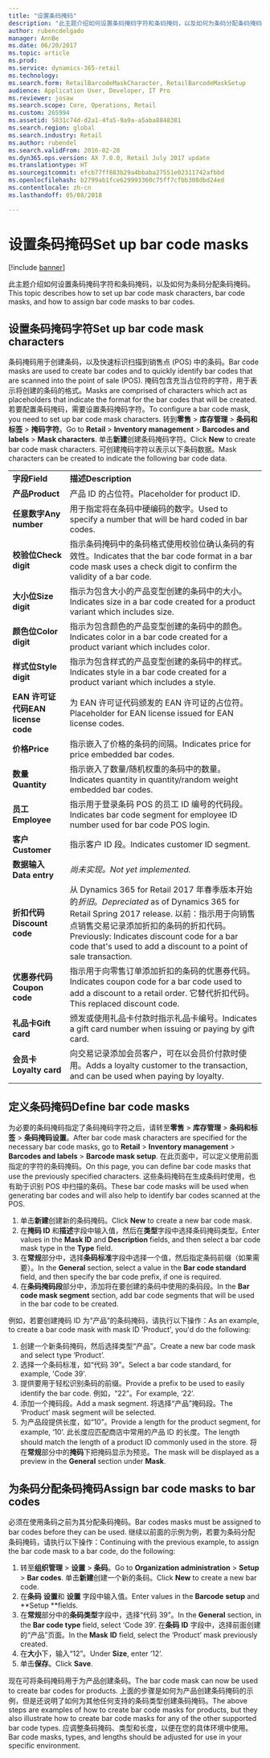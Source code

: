 ```yaml
---
title: "设置条码掩码"
description: "此主题介绍如何设置条码掩码字符和条码掩码，以及如何为条码分配条码掩码。"
author: rubencdelgado
manager: AnnBe
ms.date: 06/20/2017
ms.topic: article
ms.prod: 
ms.service: dynamics-365-retail
ms.technology: 
ms.search.form: RetailBarcodeMaskCharacter, RetailBarcodeMaskSetup
audience: Application User, Developer, IT Pro
ms.reviewer: josaw
ms.search.scope: Core, Operations, Retail
ms.custom: 265994
ms.assetid: 5831c74d-d2a1-4fa5-9a9a-a5aba8848381
ms.search.region: global
ms.search.industry: Retail
ms.author: rubendel
ms.search.validFrom: 2016-02-28
ms.dyn365.ops.version: AX 7.0.0, Retail July 2017 update
ms.translationtype: HT
ms.sourcegitcommit: efcb77ff883b29a4bbaba27551e02311742afbbd
ms.openlocfilehash: b2799ab1fce629993360c75ff7cfbb308dbd24ed
ms.contentlocale: zh-cn
ms.lasthandoff: 05/08/2018

---
```


# <a name="set-up-bar-code-masks"></a><span data-ttu-id="7cb89-103">设置条码掩码</span><span class="sxs-lookup"><span data-stu-id="7cb89-103">Set up bar code masks</span></span>

[!include [banner](includes/banner.md)]

<span data-ttu-id="7cb89-104">此主题介绍如何设置条码掩码字符和条码掩码，以及如何为条码分配条码掩码。</span><span class="sxs-lookup"><span data-stu-id="7cb89-104">This topic describes how to set up bar code mask characters, bar code masks, and how to assign bar code masks to bar codes.</span></span>

<a name="set-up-bar-code-mask-characters"></a><span data-ttu-id="7cb89-105">设置条码掩码字符</span><span class="sxs-lookup"><span data-stu-id="7cb89-105">Set up bar code mask characters</span></span>
-------------------------------

<span data-ttu-id="7cb89-106">条码掩码用于创建条码，以及快速标识扫描到销售点 (POS) 中的条码。</span><span class="sxs-lookup"><span data-stu-id="7cb89-106">Bar code masks are used to create bar codes and to quickly identify bar codes that are scanned into the point of sale (POS).</span></span> <span data-ttu-id="7cb89-107">掩码包含充当占位符的字符，用于表示将创建的条码的格式。</span><span class="sxs-lookup"><span data-stu-id="7cb89-107">Masks are comprised of characters which act as placeholders that indicate the format for the bar codes that will be created.</span></span> <span data-ttu-id="7cb89-108">若要配置条码掩码，需要设置条码掩码字符。</span><span class="sxs-lookup"><span data-stu-id="7cb89-108">To configure a bar code mask, you need to set up bar code mask characters.</span></span> <span data-ttu-id="7cb89-109">转到**零售** &gt; **库存管理** &gt; **条码和标签** &gt; **掩码字符**。</span><span class="sxs-lookup"><span data-stu-id="7cb89-109">Go to **Retail** &gt; **Inventory management** &gt; **Barcodes and labels** &gt; **Mask characters**.</span></span> <span data-ttu-id="7cb89-110">单击**新建**创建条码掩码字符。</span><span class="sxs-lookup"><span data-stu-id="7cb89-110">Click **New** to create bar code mask characters.</span></span> <span data-ttu-id="7cb89-111">可创建掩码字符以表示以下条码数据。</span><span class="sxs-lookup"><span data-stu-id="7cb89-111">Mask characters can be created to indicate the following bar code data.</span></span>

|                      |                                                                                                                 |
|----------------------|-----------------------------------------------------------------------------------------------------------------|
| <span data-ttu-id="7cb89-112">**字段**</span><span class="sxs-lookup"><span data-stu-id="7cb89-112">**Field**</span></span>            | <span data-ttu-id="7cb89-113">**描述**</span><span class="sxs-lookup"><span data-stu-id="7cb89-113">**Description**</span></span>                                                                                                 |
| <span data-ttu-id="7cb89-114">**产品**</span><span class="sxs-lookup"><span data-stu-id="7cb89-114">**Product**</span></span>          | <span data-ttu-id="7cb89-115">产品 ID 的占位符。</span><span class="sxs-lookup"><span data-stu-id="7cb89-115">Placeholder for product ID.</span></span>                                                                                     |
| <span data-ttu-id="7cb89-116">**任意数字**</span><span class="sxs-lookup"><span data-stu-id="7cb89-116">**Any number**</span></span>       | <span data-ttu-id="7cb89-117">用于指定将在条码中硬编码的数字。</span><span class="sxs-lookup"><span data-stu-id="7cb89-117">Used to specify a number that will be hard coded in bar codes.</span></span>                                                  |
| <span data-ttu-id="7cb89-118">**校验位**</span><span class="sxs-lookup"><span data-stu-id="7cb89-118">**Check digit**</span></span>      | <span data-ttu-id="7cb89-119">指示条码掩码中的条码格式使用校验位确认条码的有效性。</span><span class="sxs-lookup"><span data-stu-id="7cb89-119">Indicates that the bar code format in a bar code mask uses a check digit to confirm the validity of a bar code.</span></span> |
| <span data-ttu-id="7cb89-120">**大小位**</span><span class="sxs-lookup"><span data-stu-id="7cb89-120">**Size digit**</span></span>       | <span data-ttu-id="7cb89-121">指示为包含大小的产品变型创建的条码中的大小。</span><span class="sxs-lookup"><span data-stu-id="7cb89-121">Indicates size in a bar code created for a product variant which includes size.</span></span>                                 |
| <span data-ttu-id="7cb89-122">**颜色位**</span><span class="sxs-lookup"><span data-stu-id="7cb89-122">**Color digit**</span></span>      | <span data-ttu-id="7cb89-123">指示为包含颜色的产品变型创建的条码中的颜色。</span><span class="sxs-lookup"><span data-stu-id="7cb89-123">Indicates color in a bar code created for a product variant which includes color.</span></span>                               |
| <span data-ttu-id="7cb89-124">**样式位**</span><span class="sxs-lookup"><span data-stu-id="7cb89-124">**Style digit**</span></span>      | <span data-ttu-id="7cb89-125">指示为包含样式的产品变型创建的条码中的样式。</span><span class="sxs-lookup"><span data-stu-id="7cb89-125">Indicates style in a bar code created for a product variant which includes a style.</span></span>                             |
| <span data-ttu-id="7cb89-126">**EAN 许可证代码**</span><span class="sxs-lookup"><span data-stu-id="7cb89-126">**EAN license code**</span></span> | <span data-ttu-id="7cb89-127">为 EAN 许可证代码颁发的 EAN 许可证的占位符。</span><span class="sxs-lookup"><span data-stu-id="7cb89-127">Placeholder for EAN license issued for EAN license codes.</span></span>                                                       |
| <span data-ttu-id="7cb89-128">**价格**</span><span class="sxs-lookup"><span data-stu-id="7cb89-128">**Price**</span></span>            | <span data-ttu-id="7cb89-129">指示嵌入了价格的条码的间隔。</span><span class="sxs-lookup"><span data-stu-id="7cb89-129">Indicates price for price embedded bar codes.</span></span>                                                                   |
| <span data-ttu-id="7cb89-130">**数量**</span><span class="sxs-lookup"><span data-stu-id="7cb89-130">**Quantity**</span></span>         | <span data-ttu-id="7cb89-131">指示嵌入了数量/随机权重的条码中的数量。</span><span class="sxs-lookup"><span data-stu-id="7cb89-131">Indicates quantity in quantity/random weight embedded bar codes.</span></span>                                                |
| <span data-ttu-id="7cb89-132">**员工**</span><span class="sxs-lookup"><span data-stu-id="7cb89-132">**Employee**</span></span>         | <span data-ttu-id="7cb89-133">指示用于登录条码 POS 的员工 ID 编号的代码段。</span><span class="sxs-lookup"><span data-stu-id="7cb89-133">Indicates bar code segment for employee ID number used for bar code POS login.</span></span>                                  |
| <span data-ttu-id="7cb89-134">**客户**</span><span class="sxs-lookup"><span data-stu-id="7cb89-134">**Customer**</span></span>         | <span data-ttu-id="7cb89-135">指示客户 ID 段。</span><span class="sxs-lookup"><span data-stu-id="7cb89-135">Indicates customer ID segment.</span></span>                                                                                  |
| <span data-ttu-id="7cb89-136">**数据输入**</span><span class="sxs-lookup"><span data-stu-id="7cb89-136">**Data entry**</span></span>       | <span data-ttu-id="7cb89-137">*尚未实现。*</span><span class="sxs-lookup"><span data-stu-id="7cb89-137">*Not yet implemented.*</span></span>                                                                                          |
| <span data-ttu-id="7cb89-138">**折扣代码**</span><span class="sxs-lookup"><span data-stu-id="7cb89-138">**Discount code**</span></span>    | <span data-ttu-id="7cb89-139">从 Dynamics 365 for Retail 2017 年春季版本开始的*折旧*。</span><span class="sxs-lookup"><span data-stu-id="7cb89-139">*Depreciated* as of Dynamics 365 for Retail Spring 2017 release.</span></span> <span data-ttu-id="7cb89-140">以前：指示用于向销售点销售交易记录添加折扣的条码的折扣代码。</span><span class="sxs-lookup"><span data-stu-id="7cb89-140">Previously: Indicates discount code for a bar code that's used to add a discount to a point of sale transaction.</span></span>                                                                   |
| <span data-ttu-id="7cb89-141">**优惠券代码**</span><span class="sxs-lookup"><span data-stu-id="7cb89-141">**Coupon code**</span></span>      | <span data-ttu-id="7cb89-142">指示用于向零售订单添加折扣的条码的优惠券代码。</span><span class="sxs-lookup"><span data-stu-id="7cb89-142">Indicates coupon code for a bar code used to add a discount to a retail order.</span></span> <span data-ttu-id="7cb89-143">它替代折扣代码。</span><span class="sxs-lookup"><span data-stu-id="7cb89-143">This replaced discount code.</span></span>     |
| <span data-ttu-id="7cb89-144">**礼品卡**</span><span class="sxs-lookup"><span data-stu-id="7cb89-144">**Gift card**</span></span>        | <span data-ttu-id="7cb89-145">颁发或使用礼品卡付款时指示礼品卡编号。</span><span class="sxs-lookup"><span data-stu-id="7cb89-145">Indicates a gift card number when issuing or paying by gift card.</span></span>                                               |
| <span data-ttu-id="7cb89-146">**会员卡**</span><span class="sxs-lookup"><span data-stu-id="7cb89-146">**Loyalty card**</span></span>     | <span data-ttu-id="7cb89-147">向交易记录添加会员客户，可在以会员价付款时使用。</span><span class="sxs-lookup"><span data-stu-id="7cb89-147">Adds a loyalty customer to the transaction, and can be used when paying by loyalty.</span></span>                             |

## <a name="define-bar-code-masks"></a><span data-ttu-id="7cb89-148">定义条码掩码</span><span class="sxs-lookup"><span data-stu-id="7cb89-148">Define bar code masks</span></span>
<span data-ttu-id="7cb89-149">为必要的条码掩码指定了条码掩码字符之后，请转至**零售** &gt; **库存管理** &gt; **条码和标签** &gt; **条码掩码设置**。</span><span class="sxs-lookup"><span data-stu-id="7cb89-149">After bar code mask characters are specified for the necessary bar code masks, go to **Retail** &gt; **Inventory management** &gt; **Barcodes and labels** &gt; **Barcode mask setup**.</span></span> <span data-ttu-id="7cb89-150">在此页面中，可以定义使用前面指定的字符的条码掩码。</span><span class="sxs-lookup"><span data-stu-id="7cb89-150">On this page, you can define bar code masks that use the previously specified characters.</span></span> <span data-ttu-id="7cb89-151">这些条码掩码在生成条码时使用，也有助于识别 POS 中扫描的条码。</span><span class="sxs-lookup"><span data-stu-id="7cb89-151">These bar code masks will be used when generating bar codes and will also help to identify bar codes scanned at the POS.</span></span>

1.  <span data-ttu-id="7cb89-152">单击**新建**创建新的条码掩码。</span><span class="sxs-lookup"><span data-stu-id="7cb89-152">Click **New** to create a new bar code mask.</span></span>
2.  <span data-ttu-id="7cb89-153">在**掩码 ID** 和**描述**字段中输入值，然后在**类型**字段中选择条码掩码类型。</span><span class="sxs-lookup"><span data-stu-id="7cb89-153">Enter values in the **Mask ID** and **Description** fields, and then select a bar code mask type in the **Type** field.</span></span>
3.  <span data-ttu-id="7cb89-154">在**常规**部分中，选择**条码标准**字段中选择一个值，然后指定条码前缀（如果需要）。</span><span class="sxs-lookup"><span data-stu-id="7cb89-154">In the **General** section, select a value in the **Bar code standard** field, and then specify the bar code prefix, if one is required.</span></span>
4.  <span data-ttu-id="7cb89-155">在**条码掩码段**部分中，添加将在要创建的条码中使用的条码段。</span><span class="sxs-lookup"><span data-stu-id="7cb89-155">In the **Bar code mask segment** section, add bar code segments that will be used in the bar code to be created.</span></span>

<span data-ttu-id="7cb89-156">例如，若要创建掩码 ID 为“产品”的条码掩码，请执行以下操作：</span><span class="sxs-lookup"><span data-stu-id="7cb89-156">As an example, to create a bar code mask with mask ID 'Product', you'd do the following:</span></span>

1.  <span data-ttu-id="7cb89-157">创建一个新条码掩码，然后选择类型“产品”。</span><span class="sxs-lookup"><span data-stu-id="7cb89-157">Create a new bar code mask and select type ‘Product’.</span></span>
2.  <span data-ttu-id="7cb89-158">选择一个条码标准，如“代码 39”。</span><span class="sxs-lookup"><span data-stu-id="7cb89-158">Select a bar code standard, for example, 'Code 39'.</span></span>
3.  <span data-ttu-id="7cb89-159">提供要用于轻松识别条码的前缀。</span><span class="sxs-lookup"><span data-stu-id="7cb89-159">Provide a prefix to be used to easily identify the bar code.</span></span> <span data-ttu-id="7cb89-160">例如，“22”。</span><span class="sxs-lookup"><span data-stu-id="7cb89-160">For example, ‘22’.</span></span>
4.  <span data-ttu-id="7cb89-161">添加一个掩码段。</span><span class="sxs-lookup"><span data-stu-id="7cb89-161">Add a mask segment.</span></span> <span data-ttu-id="7cb89-162">将选择“产品”掩码段。</span><span class="sxs-lookup"><span data-stu-id="7cb89-162">The ‘Product’ mask segment will be selected.</span></span>
5.  <span data-ttu-id="7cb89-163">为产品段提供长度，如“10”。</span><span class="sxs-lookup"><span data-stu-id="7cb89-163">Provide a length for the product segment, for example, ‘10’.</span></span> <span data-ttu-id="7cb89-164">此长度应匹配商店中常用的产品 ID 的长度。</span><span class="sxs-lookup"><span data-stu-id="7cb89-164">The length should match the length of a product ID commonly used in the store.</span></span> <span data-ttu-id="7cb89-165">将在**常规**部分中的**掩码**下把掩码显示为预览。</span><span class="sxs-lookup"><span data-stu-id="7cb89-165">The mask will be displayed as a preview in the **General** section under **Mask**.</span></span>

## <a name="assign-bar-code-masks-to-bar-codes"></a><span data-ttu-id="7cb89-166">为条码分配条码掩码</span><span class="sxs-lookup"><span data-stu-id="7cb89-166">Assign bar code masks to bar codes</span></span>
<span data-ttu-id="7cb89-167">必须在使用条码之前为其分配条码掩码。</span><span class="sxs-lookup"><span data-stu-id="7cb89-167">Bar codes masks must be assigned to bar codes before they can be used.</span></span> <span data-ttu-id="7cb89-168">继续以前面的示例为例，若要为条码分配条码掩码，请执行以下操作：</span><span class="sxs-lookup"><span data-stu-id="7cb89-168">Continuing with the previous example, to assign the bar code mask to a bar code, do the following:</span></span>

1.  <span data-ttu-id="7cb89-169">转至**组织管理** &gt; **设置** &gt; **条码**。</span><span class="sxs-lookup"><span data-stu-id="7cb89-169">Go to **Organization administration** &gt; **Setup** &gt; **Bar codes**.</span></span> <span data-ttu-id="7cb89-170">单击**新建**创建一个新的条码。</span><span class="sxs-lookup"><span data-stu-id="7cb89-170">Click **New** to create a new bar code.</span></span>
2.  <span data-ttu-id="7cb89-171">在**条码** **设置**和 **设置** 字段中输入值。</span><span class="sxs-lookup"><span data-stu-id="7cb89-171">Enter values in the **Barcode** **setup** and **Setup **fields.</span></span>
3.  <span data-ttu-id="7cb89-172">在**常规**部分中的**条码类型**字段中，选择“代码 39”。</span><span class="sxs-lookup"><span data-stu-id="7cb89-172">In the **General** section, in the **Bar code type** field, select ‘Code 39’.</span></span> <span data-ttu-id="7cb89-173">在**条码** **ID** 字段中，选择前面创建的“产品”页面。</span><span class="sxs-lookup"><span data-stu-id="7cb89-173">In the **Mask** **ID** field, select the ‘Product’ mask previously created.</span></span>
4.  <span data-ttu-id="7cb89-174">在**大小**下，输入“12”。</span><span class="sxs-lookup"><span data-stu-id="7cb89-174">Under **Size**, enter ‘12’.</span></span>
5.  <span data-ttu-id="7cb89-175">单击**保存**。</span><span class="sxs-lookup"><span data-stu-id="7cb89-175">Click **Save**.</span></span>

<span data-ttu-id="7cb89-176">现在可将条码掩码用于为产品创建条码。</span><span class="sxs-lookup"><span data-stu-id="7cb89-176">The bar code mask can now be used to create bar codes for products.</span></span> <span data-ttu-id="7cb89-177">上面的步骤是如何为产品创建条码掩码的示例，但是还说明了如何为其他任何支持的条码类型创建条码掩码。</span><span class="sxs-lookup"><span data-stu-id="7cb89-177">The above steps are examples of how to create bar code masks for products, but they also illustrate how to create bar code masks for any of the other supported bar code types.</span></span> <span data-ttu-id="7cb89-178">应调整条码掩码、类型和长度，以便在您的具体环境中使用。</span><span class="sxs-lookup"><span data-stu-id="7cb89-178">Bar code masks, types, and lengths should be adjusted for use in your specific environment.</span></span>




